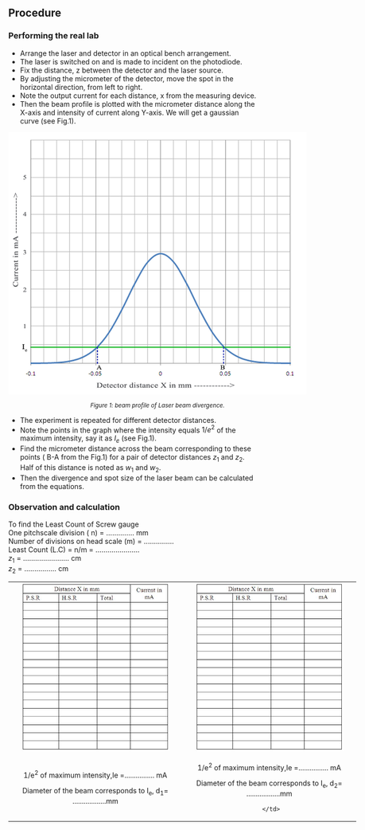 ## Procedure

### Performing the real lab

- Arrange the laser and detector in an optical bench arrangement.
- The laser is switched on and is made to incident on the photodiode.
- Fix the distance, z between the detector and the laser source.
- By adjusting the micrometer of the detector, move the spot in the horizontal direction, from left to right.
- Note the output current for each distance, x from the measuring device.
- Then the beam profile is plotted with the micrometer distance along the X-axis and intensity of current along Y-axis. We will get a gaussian curve (see Fig.1).


<div style="display: block; margin-left: auto; margin-right: auto; text-align: center; width: fit-content;">
<img src="./images/figure3.jpg" alt="Figure 3" style="max-width: 600px; height: auto;">
<p style="text-align: center; font-size: smaller; font-style: italic;">Figure 1: beam profile of Laser beam divergence.</p>
</div>

 

- The experiment is repeated for different detector distances.
- Note the points in the graph where the intensity equals $1/e^{2}$ of the maximum intensity, say it as $I_{e}$ (see Fig.1).
- Find the micrometer distance across the beam corresponding to these points ( B-A from the Fig.1) for a pair of detector distances $z_{1}$ and $z_{2}$. Half of this distance is noted as $w_{1}$ and $w_{2}$.
- Then the divergence and spot size of the laser beam can be calculated from the equations.

### Observation and calculation
To find the Least Count of Screw gauge<br>
One pitchscale division ( n) = .............. mm <br>
Number of divisions on head scale (m) = ............... <br>
Least Count (L.C) = n/m = ...................... <br>
$z_{1}$ = ....................... cm  <br> $z_{2}$ = ................ cm <br>

<div style="text-align: center;">
   <table style="width: 700px; margin: 0 auto; text-align: center;">
    <tr>
      <td><img src="./images/figure4.jpg" alt="Figure 4" width="300"></td>
      <td><img src="./images/figure5.jpg" alt="Figure 5" width="300"></td>
    </tr>
<tr>
  <td>
  <p>1/e<sup>2</sup> of maximum intensity,Ie =................ mA</p>
            <p>Diameter of the beam corresponds to I<sub>e</sub>, d<sub>1</sub>= ..................mm</p>
  </td>
     <td>
      <p>1/e<sup>2</sup> of maximum intensity,Ie =................ mA</p>
            <p>Diameter of the beam corresponds to I<sub>e</sub>,  d<sub>2</sub>= ..................mm</p>
        
     </td>
  </tr>
    
  </table>
</div>



